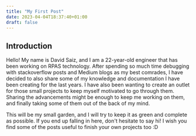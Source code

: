```yaml
---
title: "My First Post"
date: 2023-04-04T18:37:40+01:00
draft: false
---
```


## Introduction 

Hello! My name is David Saiz, and I am a 22-year-old engineer that has been working on RPAS technology. After spending so much time debugging with stackoverflow posts and Medium blogs as my best comrades, I have decided to also share some of my knowledge and documentation I have been creating for the last years. I have also been wanting to create an outlet for those small projects to keep myself motivated to go through them. Sharing the advancements might be enough to keep me working on them, and finally taking some of them out of the back of my mind. 

This will be my small garden, and I will try to keep it as green and complete as possible. If you end up falling in here, don't hesitate to say hi! I wish you find some of the posts useful to finish your own projects too :D

